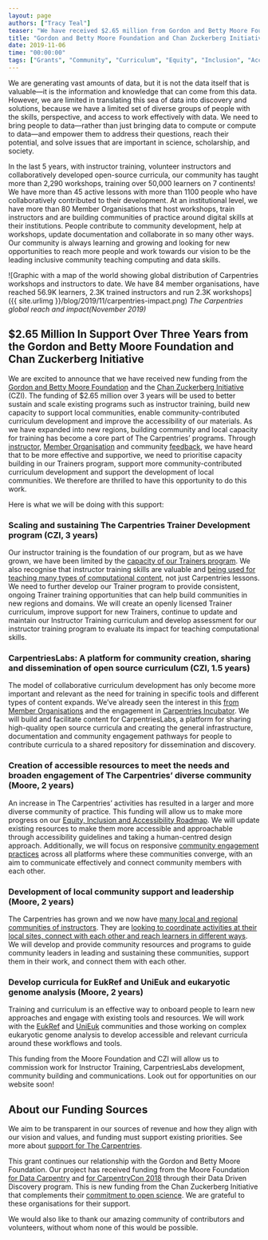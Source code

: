 ```yaml
---
layout: page
authors: ["Tracy Teal"]
teaser: "We have received $2.65 million from Gordon and Betty Moore Foundation and Chan Zuckerberg Initiative to support our work over the next three years." 
title: "Gordon and Betty Moore Foundation and Chan Zuckerberg Initiative Partner to Support The Carpentries"
date: 2019-11-06
time: "00:00:00"
tags: ["Grants", "Community", "Curriculum", "Equity", "Inclusion", "Accessibility", "Infrastructure"]
---
```


We are generating vast amounts of data, but it is not the data itself that is valuable—it is the information and knowledge that can come from this data. However, we are limited in translating this sea of data into discovery and solutions, because we have a limited set of diverse groups of people with the skills, perspective, and access to work effectively with data. We need to bring people to data—rather than just bringing data to compute or compute to data—and empower them to address their questions, reach their potential, and solve issues that are important in science, scholarship, and society.

In the last 5 years, with instructor training, volunteer instructors and collaboratively developed open-source curricula, our community has taught more than 2,290 workshops, training over 50,000 learners on 7 continents! We have more than 45 active lessons with more than 1100 people who have collaboratively contributed to their development. At an institutional level, we have more than 80 Member Organisations that host workshops, train instructors and are building communities of practice around digital skills at their institutions. People contribute to community development, help at workshops, update documentation and collaborate in so many other ways. Our community is always learning and growing and looking for new opportunities to reach more people and work towards our vision to be the leading inclusive community teaching computing and data skills.

![Graphic with a map of the world showing global distribution of Carpentries workshops and instructors to date. We have 84 member organisations, have reached 56.9K learners, 2.3K trained instructors and run 2.3K workshops]({{ site.urlimg }}/blog/2019/11/carpentries-impact.png)
_The Carpentries global reach and impact(November 2019)_

## $2.65 Million In Support Over Three Years from the Gordon and Betty Moore Foundation and Chan Zuckerberg Initiative

We are excited to announce that we have received new funding from the [Gordon and Betty Moore Foundation](https://www.moore.org/) and the [Chan Zuckerberg Initiative](https://chanzuckerberg.com/) (CZI). The funding of $2.65 million over 3 years will be used to better sustain and scale existing programs such as instructor training, build new capacity to support local communities, enable community-contributed curriculum development and improve the accessibility of our materials. As we have expanded into new regions, building community and local capacity for training has become a core part of The Carpentries’ programs. Through [instructor](https://carpentries.org/blog/2019/09/September-Trainer-Training-Postponement/), [Member Organisation](https://carpentries.org/blog/2019/10/membership-survey/) and community [feedback](https://carpentries.org/blog/2018/12/announcing-carpentries-community-discussions/), we have heard that to be more effective and supportive, we need to prioritise capacity building in our Trainers program, support more community-contributed curriculum development and support the development of local communities. We therefore are thrilled to have this opportunity to do this work. 

Here is what we will be doing with this support:

### Scaling and sustaining The Carpentries Trainer Development program (CZI, 3 years) 

Our instructor training is the foundation of our program, but as we have grown, we have been limited by the [capacity of our Trainers program](https://carpentries.org/blog/2019/09/September-Trainer-Training-Postponement/). We also recognise that instructor training skills are valuable and [being used for teaching many types of computational content](https://carpentries.org/blog/2019/10/rstudio-instructor-training/), not just Carpentries lessons. We need to further develop our Trainer program to provide consistent, ongoing Trainer training opportunities that can help build communities in new regions and domains. We will create an openly licensed Trainer curriculum, improve support for new Trainers, continue to update and maintain our Instructor Training curriculum and develop assessment for our instructor training program to evaluate its impact for teaching computational skills.

### CarpentriesLabs: A platform for community creation, sharing and dissemination of open source curriculum (CZI, 1.5 years) 

The model of collaborative curriculum development has only become more important and relevant as the need for training in specific tools and different types of content expands. We’ve already seen the interest in this [from Member Organisations](https://carpentries.org/blog/2019/10/membership-survey/) and the engagement in [Carpentries Incubator](https://github.com/carpentries-incubator/proposals). We will build and facilitate content for CarpentriesLabs, a platform for sharing high-quality open source curricula and creating the general infrastructure, documentation and community engagement pathways for people to contribute curricula to a shared repository for dissemination and discovery. 

### Creation of accessible resources to meet the needs and broaden engagement of The Carpentries’ diverse community (Moore, 2 years) 

An increase in The Carpentries’ activities has resulted in a larger and more diverse community of practice. This funding will allow us to make more progress on our [Equity, Inclusion and Accessibility Roadmap](https://carpentries.org/files/assessment/equity_inclusion_accessibility_roadmap.pdf). We will update existing resources to make them more accessible and approachable through accessibility guidelines and taking a human-centred design approach. Additionally, we will focus on responsive [community engagement practices](https://carpentries.org/blog/2019/09/cocc-taskforce-summary-recommendations/) across all platforms where these communities converge, with an aim to communicate effectively and connect community members with each other. 

### Development of local community support and leadership (Moore, 2 years)
 
The Carpentries has grown and we now have [many local and regional communities of instructors](https://carpentries.org/instructors/). They are [looking to coordinate activities at their local sites, connect with each other and reach learners in different ways](https://carpentries.org/blog/2019/10/membership-survey/). We will develop and provide community resources and programs to guide community leaders in leading and sustaining these communities, support them in their work, and connect them with each other. 

### Develop curricula for EukRef and UniEuk and eukaryotic genome analysis (Moore, 2 years) 

Training and curriculum is an effective way to onboard people to learn new approaches and engage with existing tools and resources. We will work with the [EukRef](http://eukref.org) and [UniEuk](https://unieuk.org) communities and those working on complex eukaryotic genome analysis to develop accessible and relevant curricula around these workflows and tools.

This funding from the Moore Foundation and CZI will allow us to commission work for Instructor Training, CarpentriesLabs development, community building and communications. Look out for opportunities on our website soon!

## About our Funding Sources

We aim to be transparent in our sources of revenue and how they align with our vision and values, and funding must support existing priorities. See more about [support for The Carpentries](https://carpentries.org/supporters/).


This grant continues our relationship with the Gordon and Betty Moore Foundation. Our project has received funding from the Moore Foundation [for Data Carpentry](https://datacarpentry.org/blog/2015/08/moore) and [for CarpentryCon 2018](https://2018.carpentrycon.org/#donor) through their Data Driven Discovery program. This is new funding from the Chan Zuckerberg Initiative that complements their [commitment to open science](https://chanzuckerberg.com/science/). We are grateful to these organisations for their support. 

We would also like to thank our amazing community of contributors and volunteers, without whom none of this would be possible. 